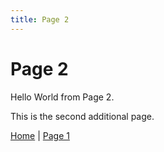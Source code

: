 ```yaml
---
title: Page 2
---
```


# Page 2

Hello World from Page 2.

This is the second additional page.

[Home](index.html) | [Page 1](page1.html)
